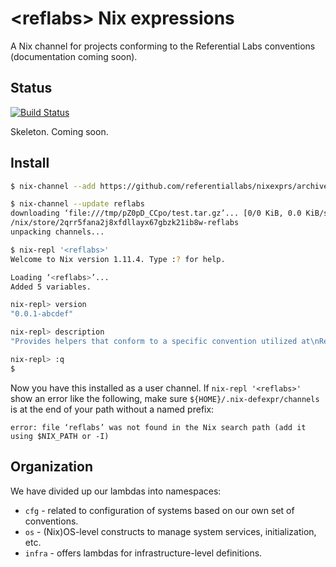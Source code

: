 # &lt;reflabs&gt; Nix expressions

A Nix channel for projects conforming to the Referential Labs conventions
(documentation coming soon).

## Status

[![Build Status](https://travis-ci.org/referentiallabs/nixexprs.svg?branch=master)](https://travis-ci.org/referentiallabs/nixexprs)

Skeleton. Coming soon.

## Install

```bash
$ nix-channel --add https://github.com/referentiallabs/nixexprs/archive/<version>.tar.gz reflabs

$ nix-channel --update reflabs
downloading ‘file:///tmp/pZ0pD_CCpo/test.tar.gz’... [0/0 KiB, 0.0 KiB/s]
/nix/store/2qrr5fana2j8xfdllayx67gbzk21ib8w-reflabs
unpacking channels...

$ nix-repl '<reflabs>'
Welcome to Nix version 1.11.4. Type :? for help.

Loading ‘<reflabs>’...
Added 5 variables.

nix-repl> version
"0.0.1-abcdef"

nix-repl> description
"Provides helpers that conform to a specific convention utilized at\nReferential Labs. Facilitates easier sharing of such utilities as a\nchannel.\n"

nix-repl> :q
$
```

Now you have this installed as a user channel. If `nix-repl '<reflabs>'`
show an error like the following, make sure `${HOME}/.nix-defexpr/channels` is
at the end of your path without a named prefix:

```
error: file ‘reflabs’ was not found in the Nix search path (add it using $NIX_PATH or -I)
```

## Organization

We have divided up our lambdas into namespaces:

* `cfg` - related to configuration of systems based on our own set of conventions.
* `os` - (Nix)OS-level constructs to manage system services, initialization, etc.
* `infra` - offers lambdas for infrastructure-level definitions.


